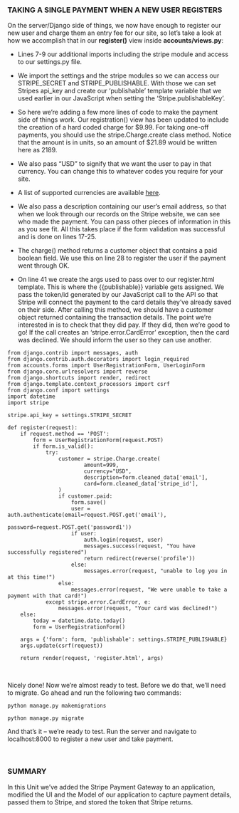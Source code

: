 ### TAKING A SINGLE PAYMENT WHEN A NEW USER REGISTERS

On the server/Django side of things, we now have enough to register our new user
and charge them an entry fee for our site, so let’s take a look at how we
accomplish that in our **register()** view inside **accounts/views.py**:

-   Lines 7-9 our additional imports including the stripe module and access to
    our settings.py file.

-   We import the settings and the stripe modules so we can access our
    STRIPE_SECRET and STRIPE_PUBLISHABLE. With those we can set Stripes api_key
    and create our ‘publishable’ template variable that we used earlier in our
    JavaScript when setting the ‘Stripe.publishableKey’.

-   So here we’re adding a few more lines of code to make the payment side of
    things work. Our registration() view has been updated to include the
    creation of a hard coded charge for \$9.99. For taking one-off payments, you
    should use the stripe.Charge.create class method. Notice that the amount is
    in units, so an amount of \$21.89 would be written here as 2189.

-   We also pass “USD” to signify that we want the user to pay in that currency.
    You can change this to whatever codes you require for your site.

-   A list of supported currencies are
    available [here](https://support.stripe.com/questions/which-currencies-does-stripe-support).

-   We also pass a description containing our user’s email address, so that when
    we look through our records on the Stripe website, we can see who made the
    payment. You can pass other pieces of information in this as you see fit.
    All this takes place if the form validation was successful and is done on
    lines 17-25.

-   The charge() method returns a customer object that contains a paid boolean
    field. We use this on line 28 to register the user if the payment went
    through OK.

-   On line 41 we create the args used to pass over to our register.html
    template. This is where the {{publishable}} variable gets assigned. We pass
    the token/id generated by our JavaScript call to the API so that Stripe will
    connect the payment to the card details they’ve already saved on their side.
    After calling this method, we should have a customer object returned
    containing the transaction details. The point we’re interested in is to
    check that they did pay. If they did, then we’re good to go! If the call
    creates an ‘stripe.error.CardError’ exception, then the card was declined.
    We should inform the user so they can use another.

~~~~~~~~~~~~~~~~~~~~~~~~~~~~~~~~~~~~~~~~~~~~~~~~~~~~~~~~~~~~~~~~~~~~~~~~~~~~~~~~
from django.contrib import messages, auth
from django.contrib.auth.decorators import login_required
from accounts.forms import UserRegistrationForm, UserLoginForm
from django.core.urlresolvers import reverse
from django.shortcuts import render, redirect
from django.template.context_processors import csrf
from django.conf import settings
import datetime
import stripe
 
stripe.api_key = settings.STRIPE_SECRET
 
def register(request):
    if request.method == 'POST':
        form = UserRegistrationForm(request.POST)
        if form.is_valid():
            try:
                customer = stripe.Charge.create(
                        amount=999,
                        currency="USD",
                        description=form.cleaned_data['email'],
                        card=form.cleaned_data['stripe_id'],
                )
                if customer.paid:
                    form.save()
                    user = auth.authenticate(email=request.POST.get('email'),
                                             password=request.POST.get('password1'))
                    if user:
                        auth.login(request, user)
                        messages.success(request, "You have successfully registered")
                        return redirect(reverse('profile'))
                    else:
                        messages.error(request, "unable to log you in at this time!")
                else:
                    messages.error(request, "We were unable to take a payment with that card!")
            except stripe.error.CardError, e:
                messages.error(request, "Your card was declined!")
    else:
        today = datetime.date.today()
        form = UserRegistrationForm()
 
    args = {'form': form, 'publishable': settings.STRIPE_PUBLISHABLE}
    args.update(csrf(request))
 
    return render(request, 'register.html', args)
~~~~~~~~~~~~~~~~~~~~~~~~~~~~~~~~~~~~~~~~~~~~~~~~~~~~~~~~~~~~~~~~~~~~~~~~~~~~~~~~

 

Nicely done! Now we’re almost ready to test. Before we do that, we’ll need to
migrate. Go ahead and run the following two commands:

`python manage.py makemigrations`

`python manage.py migrate`

And that’s it – we’re ready to test. Run the server and navigate to
localhost:8000 to register a new user and take payment.

 

### SUMMARY

In this Unit we’ve added the Stripe Payment Gateway to an application, modified
the UI and the Model of our application to capture payment details, passed them
to Stripe, and stored the token that Stripe returns.
